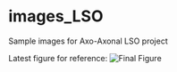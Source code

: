 # images_LSO
Sample images for Axo-Axonal LSO project

Latest figure for reference:
![Final Figure](https://github.com/dhaimes-b/images_LSO/blob/master/FinalFigV11.pdfg "Final Figure")


